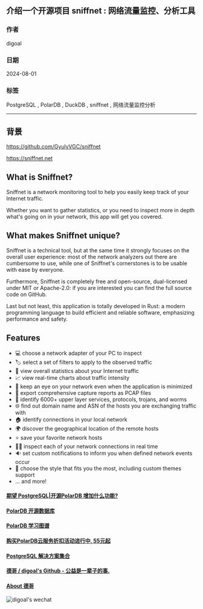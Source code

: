 ## 介绍一个开源项目 sniffnet : 网络流量监控、分析工具    
                                                                    
### 作者                                        
digoal                                        
                                               
### 日期                                             
2024-08-01                                        
                                            
### 标签                                          
PostgreSQL , PolarDB , DuckDB , sniffnet , 网络流量监控分析               
                                                                   
----                                            
                                                          
## 背景     
https://github.com/GyulyVGC/sniffnet  
  
https://sniffnet.net  
  
## What is Sniffnet?  
Sniffnet is a network monitoring tool to help you easily keep track of your Internet traffic.  
  
Whether you want to gather statistics, or you need to inspect more in depth what's going on in your network, this app will get you covered.  
  
## What makes Sniffnet unique?  
Sniffnet is a technical tool, but at the same time it strongly focuses on the overall user experience: most of the network analyzers out there are cumbersome to use, while one of Sniffnet's cornerstones is to be usable with ease by everyone.  
  
Furthermore, Sniffnet is completely free and open-source, dual-licensed under MIT or Apache-2.0: if you are interested you can find the full source code on GitHub.  
  
Last but not least, this application is totally developed in Rust: a modern programming language to build efficient and reliable software, emphasizing performance and safety.  
  
## Features  
  
- 💻 choose a network adapter of your PC to inspect  
- 🏷️ select a set of filters to apply to the observed traffic  
- 📖 view overall statistics about your Internet traffic  
- 📈 view real-time charts about traffic intensity  
- 📌 keep an eye on your network even when the application is minimized  
- 📁 export comprehensive capture reports as PCAP files  
- 🔎 identify 6000+ upper layer services, protocols, trojans, and worms  
- 🌐 find out domain name and ASN of the hosts you are exchanging traffic with  
- 🏠 identify connections in your local network  
- 🌍 discover the geographical location of the remote hosts  
- ⭐ save your favorite network hosts  
- 🕵️‍♂️ inspect each of your network connections in real time  
- 🔉 set custom notifications to inform you when defined network events occur  
- 🎨 choose the style that fits you the most, including custom themes support  
- ... and more!  
    
  
#### [期望 PostgreSQL|开源PolarDB 增加什么功能?](https://github.com/digoal/blog/issues/76 "269ac3d1c492e938c0191101c7238216")
  
  
#### [PolarDB 开源数据库](https://openpolardb.com/home "57258f76c37864c6e6d23383d05714ea")
  
  
#### [PolarDB 学习图谱](https://www.aliyun.com/database/openpolardb/activity "8642f60e04ed0c814bf9cb9677976bd4")
  
  
#### [购买PolarDB云服务折扣活动进行中, 55元起](https://www.aliyun.com/activity/new/polardb-yunparter?userCode=bsb3t4al "e0495c413bedacabb75ff1e880be465a")
  
  
#### [PostgreSQL 解决方案集合](../201706/20170601_02.md "40cff096e9ed7122c512b35d8561d9c8")
  
  
#### [德哥 / digoal's Github - 公益是一辈子的事.](https://github.com/digoal/blog/blob/master/README.md "22709685feb7cab07d30f30387f0a9ae")
  
  
#### [About 德哥](https://github.com/digoal/blog/blob/master/me/readme.md "a37735981e7704886ffd590565582dd0")
  
  
![digoal's wechat](../pic/digoal_weixin.jpg "f7ad92eeba24523fd47a6e1a0e691b59")
  
